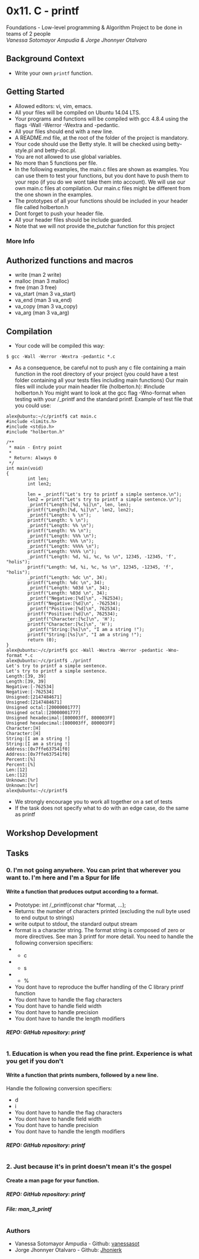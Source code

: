# 0x11. C - printf
Foundations - Low-level programming & Algorithm 
Project to be done in teams of 2 people  
*Vanessa Sotomayor Ampudia & Jorge Jhonnyer Otalvaro*

## Background Context
* Write your own `printf` function.

## Getting Started

* Allowed editors: vi, vim, emacs.
* All your files will be compiled on Ubuntu 14.04 LTS.
* Your programs and functions will be compiled with gcc 4.8.4 using the flags -Wall -Werror -Wextra and -pedantic.
* All your files should end with a new line.
* A README.md file, at the root of the folder of the project is mandatory.
* Your code should use the Betty style. It will be checked using betty-style.pl and betty-doc.pl.
* You are not allowed to use global variables.
* No more than 5 functions per file.
* In the following examples, the main.c files are shown as examples. You can use them to test your functions, but you dont have to push them to your repo (if you do we wont take them into account). We will use our own main.c files at compilation. Our main.c files might be different from the one shown in the examples.
* The prototypes of all your functions should be included in your header file called holberton.h
* Dont forget to push your header file.
* All your header files should be include guarded.
* Note that we will not provide the\_putchar function for this project

### More Info
## Authorized functions and macros
* write (man 2 write)
* malloc (man 3 malloc)
* free (man 3 free)
* va_start (man 3 va_start)
* va_end (man 3 va_end)
* va_copy (man 3 va_copy)
* va_arg (man 3 va_arg)

## Compilation
* Your code will be compiled this way:
```
$ gcc -Wall -Werror -Wextra -pedantic *.c
```
* As a consequence, be careful not to push any c file containing a main function in the root directory of your project (you could have a test folder containing all your tests files including main functions)
Our main files will include your main header file (holberton.h): #include holberton.h
You might want to look at the gcc flag -Wno-format when testing with your /_printf and the standard printf. Example of test file that you could use:
```
alex@ubuntu:~/c/printf$ cat main.c 
#include <limits.h>
#include <stdio.h>
#include "holberton.h"

/**
 * main - Entry point
 *
 * Return: Always 0
 */
int main(void)
{
        int len;
        int len2;

        len = _printf("Let's try to printf a simple sentence.\n");
        len2 = printf("Let's try to printf a simple sentence.\n");
        _printf("Length:[%d, %i]\n", len, len);
        printf("Length:[%d, %i]\n", len2, len2);
        _printf("Length: % \n");
        printf("Length: % \n");
        _printf("Length: %% \n");
        printf("Length: %% \n");
        _printf("Length: %%% \n");
        printf("Length: %%% \n");
        _printf("Length: %%%% \n");
        printf("Length: %%%% \n");
        _printf("Length: %d, %i, %c, %s \n", 12345, -12345, 'f', "holis");
        printf("Length: %d, %i, %c, %s \n", 12345, -12345, 'f', "holis");
        _printf("Length: %dc \n", 34);
        printf("Length: %dc \n", 34);
        _printf("Length: %03d \n", 34);
        printf("Length: %03d \n", 34);
        _printf("Negative:[%d]\n", -762534);
        printf("Negative:[%d]\n", -762534);
        _printf("Positive:[%d]\n", 762534);
        printf("Positive:[%d]\n", 762534);
        _printf("Character:[%c]\n", 'H');
        printf("Character:[%c]\n", 'H');
        _printf("String:[%s]\n", "I am a string !");
        printf("String:[%s]\n", "I am a string !");
        return (0);
}
alex@ubuntu:~/c/printf$ gcc -Wall -Wextra -Werror -pedantic -Wno-format *.c
alex@ubuntu:~/c/printf$ ./printf
Let's try to printf a simple sentence.
Let's try to printf a simple sentence.
Length:[39, 39]
Length:[39, 39]
Negative:[-762534]
Negative:[-762534]
Unsigned:[2147484671]
Unsigned:[2147484671]
Unsigned octal:[20000001777]
Unsigned octal:[20000001777]
Unsigned hexadecimal:[800003ff, 800003FF]
Unsigned hexadecimal:[800003ff, 800003FF]
Character:[H]
Character:[H]
String:[I am a string !]
String:[I am a string !]
Address:[0x7ffe637541f0]
Address:[0x7ffe637541f0]
Percent:[%]
Percent:[%]
Len:[12]
Len:[12]
Unknown:[%r]
Unknown:[%r]
alex@ubuntu:~/c/printf$
```
* We strongly encourage you to work all together on a set of tests
* If the task does not specify what to do with an edge case, do the same as printf

## Workshop Development
## Tasks

### 0. I'm not going anywhere. You can print that wherever you want to. I'm here and I'm a Spur for life
#### Write a function that produces output according to a format.
* Prototype: int /_printf(const char *format, ...);
* Returns: the number of characters printed (excluding the null byte used to end output to strings)
* write output to stdout, the standard output stream
* format is a character string. The format string is composed of zero or more directives. See man 3 printf for more detail. You need to handle the following conversion specifiers:
* * c
* * s
* * %
* You dont have to reproduce the buffer handling of the C library printf function
* You dont have to handle the flag characters
* You dont have to handle field width
* You dont have to handle precision
* You dont have to handle the length modifiers
##### REPO: GitHub repository: printf
#
### 1. Education is when you read the fine print. Experience is what you get if you don't
#### Write a function that prints numbers, followed by a new line.
Handle the following conversion specifiers:
* d
* i
* You dont have to handle the flag characters
* You dont have to handle field width
* You dont have to handle precision
* You dont have to handle the length modifiers
##### REPO: GitHub repository: printf
#
### 2. Just because it's in print doesn't mean it's the gospel
#### Create a man page for your function.
##### REPO: GitHub repository: printf
##### File: man_3_printf
#

### Authors

* Vanessa Sotomayor Ampudia - Github: [vanessasot](https://github.com/vanessasoto)
* Jorge Jhonnyer Otalvaro - Github: [Jhonierk](https://github.com/Jhonierk)
